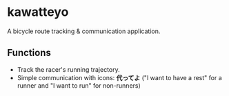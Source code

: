 # kawatteyo
A bicycle route tracking &amp; communication application.


## Functions
* Track the racer's running trajectory.
* Simple communication with icons:  **代ってよ**  ("I want to have a rest" for a runner  and "I want to run" for non-runners)
